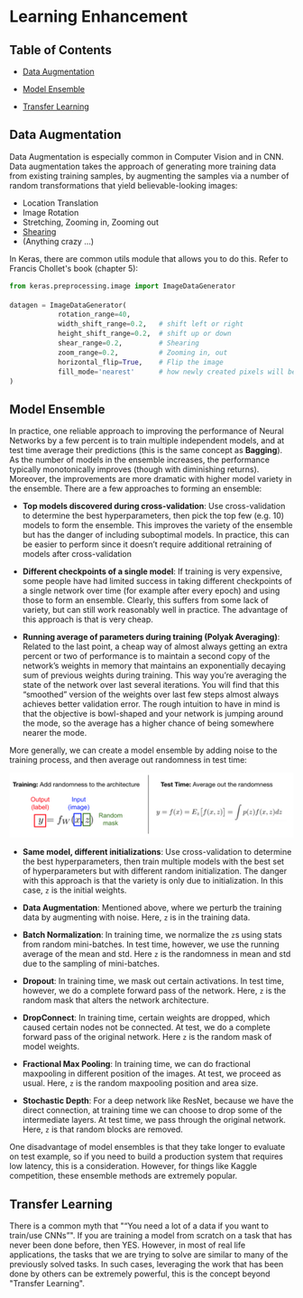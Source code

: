 # Learning Enhancement

## Table of Contents

* [Data Augmentation](https://github.com/robert8138/deep-learning-deliberate-practice/blob/master/concepts/learning_enhancement.md#data-augmentation)

* [Model Ensemble](https://github.com/robert8138/deep-learning-deliberate-practice/blob/master/concepts/learning_enhancement.md#model-ensemble)

* [Transfer Learning](https://github.com/robert8138/deep-learning-deliberate-practice/blob/master/concepts/learning_enhancement.md#transfer-learning)

## Data Augmentation

Data Augmentation is especially common in Computer Vision and in CNN. Data augmentation takes the approach of generating more training data from existing training samples, by augmenting the samples via a number of random transformations that yield believable-looking images:

* Location Translation
* Image Rotation
* Stretching, Zooming in, Zooming out
* [Shearing](https://en.wikipedia.org/wiki/Shear_mapping)
* (Anything crazy ...)

In Keras, there are common utils module that allows you to do this. Refer to Francis Chollet's book (chapter 5):

```python
from keras.preprocessing.image import ImageDataGenerator

datagen = ImageDataGenerator(
			rotation_range=40,
			width_shift_range=0.2,   # shift left or right
			height_shift_range=0.2,  # shift up or down
			shear_range=0.2,         # Shearing
			zoom_range=0.2,          # Zooming in, out
			horizontal_flip=True,    # Flip the image
			fill_mode='nearest'      # how newly created pixels will be filled
)
```

## Model Ensemble

In practice, one reliable approach to improving the performance of Neural Networks by a few percent is to train multiple independent models, and at test time average their predictions (this is the same concept as **Bagging**). As the number of models in the ensemble increases, the performance typically monotonically improves (though with diminishing returns). Moreover, the improvements are more dramatic with higher model variety in the ensemble. There are a few approaches to forming an ensemble:

* **Top models discovered during cross-validation**: Use cross-validation to determine the best hyperparameters, then pick the top few (e.g. 10) models to form the ensemble. This improves the variety of the ensemble but has the danger of including suboptimal models. In practice, this can be easier to perform since it doesn’t require additional retraining of models after cross-validation

* **Different checkpoints of a single model**: If training is very expensive, some people have had limited success in taking different checkpoints of a single network over time (for example after every epoch) and using those to form an ensemble. Clearly, this suffers from some lack of variety, but can still work reasonably well in practice. The advantage of this approach is that is very cheap.

* **Running average of parameters during training (Polyak Averaging)**: Related to the last point, a cheap way of almost always getting an extra percent or two of performance is to maintain a second copy of the network’s weights in memory that maintains an exponentially decaying sum of previous weights during training. This way you’re averaging the state of the network over last several iterations. You will find that this “smoothed” version of the weights over last few steps almost always achieves better validation error. The rough intuition to have in mind is that the objective is bowl-shaped and your network is jumping around the mode, so the average has a higher chance of being somewhere nearer the mode.

More generally, we can create a model ensemble by adding noise to the training process, and then average out randomness in test time:

![Model Ensemble](pictures/model_ensemble.png)

* **Same model, different initializations**: Use cross-validation to determine the best hyperparameters, then train multiple models with the best set of hyperparameters but with different random initialization. The danger with this approach is that the variety is only due to initialization. In this case, `z` is the initial weights.

* **Data Augmentation**: Mentioned above, where we perturb the training data by augmenting with noise. Here, `z` is in the training data.

* **Batch Normalization**: In training time, we normalize the `z`s using stats from random mini-batches. In test time, however, we use the running average of the mean and std. Here `z` is the randomness in mean and std due to the sampling of mini-batches.

* **Dropout**: In training time, we mask out certain activations. In test time, however, we do a complete forward pass of the network. Here, `z` is the random mask that alters the network architecture.

* **DropConnect**: In training time, certain weights are dropped, which caused certain nodes not be connected. At test, we do a complete forward pass of the original network. Here `z` is the random mask of model weights.

* **Fractional Max Pooling**: In training time, we can do fractional maxpooling in different position of the images. At test, we proceed as usual. Here, `z` is the random maxpooling position and area size.

* **Stochastic Depth**: For a deep network like ResNet, because we have the direct connection, at training time we can choose to drop some of the intermediate layers. At test time, we pass through the original network. Here, `z` is that random blocks are removed. 

One disadvantage of model ensembles is that they take longer to evaluate on test example, so if you need to build a production system that requires low latency, this is a consideration. However, for things like Kaggle competition, these ensemble methods are extremely popular.

## Transfer Learning

There is a common myth that "“You need a lot of a data if you want to train/use CNNs”". If you are training a model from scratch on a task that has never been done before, then YES. However, in most of real life applications, the tasks that we are trying to solve are similar to many of the previously solved tasks. In such cases, leveraging the work that has been done by others can be extremely powerful, this is the concept beyond "Transfer Learning".




